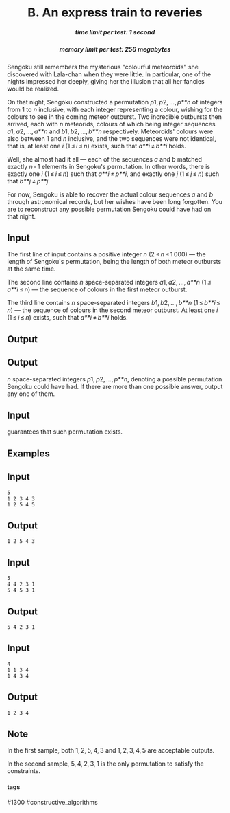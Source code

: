 <h1 style='text-align: center;'> B. An express train to reveries</h1>

<h5 style='text-align: center;'>time limit per test: 1 second</h5>
<h5 style='text-align: center;'>memory limit per test: 256 megabytes</h5>

Sengoku still remembers the mysterious "colourful meteoroids" she discovered with Lala-chan when they were little. In particular, one of the nights impressed her deeply, giving her the illusion that all her fancies would be realized.

On that night, Sengoku constructed a permutation *p*1, *p*2, ..., *p**n* of integers from 1 to *n* inclusive, with each integer representing a colour, wishing for the colours to see in the coming meteor outburst. Two incredible outbursts then arrived, each with *n* meteorids, colours of which being integer sequences *a*1, *a*2, ..., *a**n* and *b*1, *b*2, ..., *b**n* respectively. Meteoroids' colours were also between 1 and *n* inclusive, and the two sequences were not identical, that is, at least one *i* (1 ≤ *i* ≤ *n*) exists, such that *a**i* ≠ *b**i* holds.

Well, she almost had it all — each of the sequences *a* and *b* matched exactly *n* - 1 elements in Sengoku's permutation. In other words, there is exactly one *i* (1 ≤ *i* ≤ *n*) such that *a**i* ≠ *p**i*, and exactly one *j* (1 ≤ *j* ≤ *n*) such that *b**j* ≠ *p**j*.

For now, Sengoku is able to recover the actual colour sequences *a* and *b* through astronomical records, but her wishes have been long forgotten. You are to reconstruct any possible permutation Sengoku could have had on that night.

## Input

The first line of input contains a positive integer *n* (2 ≤ *n* ≤ 1 000) — the length of Sengoku's permutation, being the length of both meteor outbursts at the same time.

The second line contains *n* space-separated integers *a*1, *a*2, ..., *a**n* (1 ≤ *a**i* ≤ *n*) — the sequence of colours in the first meteor outburst.

The third line contains *n* space-separated integers *b*1, *b*2, ..., *b**n* (1 ≤ *b**i* ≤ *n*) — the sequence of colours in the second meteor outburst. At least one *i* (1 ≤ *i* ≤ *n*) exists, such that *a**i* ≠ *b**i* holds.

## Output

## Output

 *n* space-separated integers *p*1, *p*2, ..., *p**n*, denoting a possible permutation Sengoku could have had. If there are more than one possible answer, output any one of them.

## Input

 guarantees that such permutation exists.

## Examples

## Input


```
5  
1 2 3 4 3  
1 2 5 4 5  

```
## Output


```
1 2 5 4 3  

```
## Input


```
5  
4 4 2 3 1  
5 4 5 3 1  

```
## Output


```
5 4 2 3 1  

```
## Input


```
4  
1 1 3 4  
1 4 3 4  

```
## Output


```
1 2 3 4  

```
## Note

In the first sample, both 1, 2, 5, 4, 3 and 1, 2, 3, 4, 5 are acceptable outputs.

In the second sample, 5, 4, 2, 3, 1 is the only permutation to satisfy the constraints.



#### tags 

#1300 #constructive_algorithms 